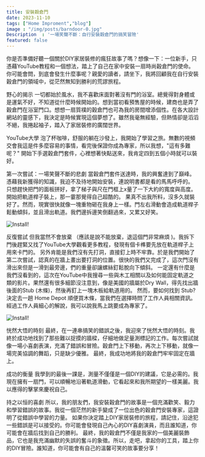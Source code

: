 ```yaml
---
title: 安裝穀倉門
date: 2023-11-10
tags: ["Home Improment","blog"]
image : "/img/posts/barndoor-0.jpg"
Description  : '一場笑聲不斷：自行安裝穀倉門的搞笑冒險'
featured: false
---
```


你是否準備好聽一個關於DIY家居裝修的瘋狂故事了嗎？想像一下：一位新手，只憑藉YouTube教程和一個想法，踏上了自己在家中安裝一扇時尚穀倉門的使命。你可能會問，到底會發生什麼事呢？親愛的讀者，請坐下，我將回顧我在自行安裝穀倉門的領域中，從茫然無知到勝利的荒謬旅程。

野心的揭示
一切都始於風水，我不喜歡床面對著沒有門的浴室。總覺得對身體或是運氣不好，不知道從什麼時候開始的。想到當初看預售屋的時候，建商也是弄了穀倉門在浴室門口。想想一扇質樸的穀倉門也可為我的房間增添個性。在各大設計網站的靈感下，我決定是時候實現這個夢想了。雖然我毫無經驗，但熱情卻是滔滔不絕，我捲起袖子，踏入了家居裝修的廣闊世界。

YouTube大學
泡了杯咖啡，舒服的躺在沙發上，我開始了學習之旅。無數的視頻交會我這是件多麼容易的事情，看完後保證你成為專家，所以我想，"這有多難呢？" 開始下手選穀倉門套件，心裡想著快點送來，我肯定四到五個小時就可以裝好。

第一次嘗試：一場笑聲不斷的悲劇
當穀倉門套件送達時，我的興奮達到了巔峰。憑藉我新獲得的知識，我迫不及待地開始安裝，連說明書都是看的馬馬呼呼的。 只想趕快把門的面板拼好，拿了梯子與尺在門框上x量了一下大約的寬度與高度。開始把軌道桿子裝上，那一霎那覺得自己超酷的。 果真不出我所料，沒多久就裝好了。然而，現實很快就像一塊重物砸在我身上一樣。門左右滑動會造成軌道桿子鬆動傾斜，並且滑出軌道。我們邊拆邊笑倒翻過來，又累又好笑。

![Install!](/img/posts/barndoor-1.jpg "Just an Image")

反復嘗試
但我當然不會放棄 （應該是說不能放棄，退這個門非常麻煩 )。我拆下門後趕緊又找了YouTube大學觀看更多教程，發現有個卡榫要先放在軌道桿子上用來卡門的。 另外肯能是我們沒有先打洞，直接釘上時不牢靠。於是我們開始了第二次嘗試，認真的在牆上畫出要打洞的位置。很快的我們又完成了，這次門沒有滑出來但是一滑到最旁邊，們的重量卻讓螺絲釘鬆脫向下傾斜。 一定還有什麼是我們沒看到的，這次在YouTube中我搜尋一些與木工相關以及如何能固定軌道之類的影片。果然還有很多細節沒注意到，像是美國的牆屬於Dry Wall，得先找出牆後面的Stub (木條)，然後再釘上一塊木板給軌道用的。
然而，要如何找到 Stub? 決定去一趟 Home Depot 順便買木條，當我們在選擇時問了工作人員相關資訊。經過工作人員細心的解說，我可以說我馬上跳要成為專家了。

![Install!](/img/posts/barndoor-2.jpg "Just an Image")

恍然大悟的時刻
最終，在一連串搞笑的錯誤之後，我迎來了恍然大悟的時刻。我終於成功地找到了那些難以捉摸的牆樑，仔細地做足量測標記的工作。每次嘗試就像一場小喜劇表演，充滿了錯誤和冒險。穀倉門上下移動，再次上下移動，就像一場完美協調的舞蹈，只是缺少優雅。
最終，我成功地將我的穀倉門牢牢固定在牆上。



成功的衡量
我學到的最後一課是，測量不僅僅是一個DIY的建議，它是必需的。我現在擁有一扇門，可以順暢地沿著軌道滑動，它看起來和我所期望的一樣美麗。我以應得的擊掌來慶祝自己。



持之以恒的喜劇
所以，我的朋友們，我安裝穀倉門的故事是一個充滿歡笑、毅力和學習錯誤的故事。我從一個茫然的新手變成了一位出色的穀倉門安裝專家，這證明了從錯誤中學習的力量。
如果你決定踏上DIY家居裝修的旅程，請記住，沿途犯一些錯誤是可以接受的。你可能會發現自己內心的DIY喜劇演員，而且誰知道，你可能會在牆后找到自己的勝利。
最終，我的穀倉門不僅是我家的一個美麗裝飾品，它也是我充滿幽默的失誤的奮斗的象徵。所以，走吧，拿起你的工具，踏上你的DIY冒險。誰知道，你可能會有自己的溫馨可笑的故事要分享！

